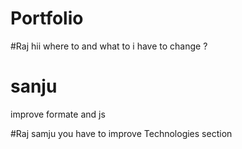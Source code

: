 # Portfolio
#Raj
hii 
where to and what to i have to change ?

# sanju
improve formate and js

#Raj
samju you have to improve Technologies section 
